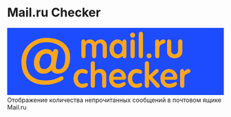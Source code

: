 # Mail.ru Checker
<img src="https://github.com/Dan-Walker/Mail.ruChecker/blob/master/Mail.ru%20Checker%20Logo.jpg" img> 
Отображение количества непрочитанных сообщений в почтовом ящике Mail.ru
